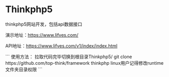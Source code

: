 # Thinkphp5
thinkphp5网站开发，包括api数据接口<br/>
<p>演示地址：<a href="https://www.lifves.com" target="_blank">https://www.lifves.com/</a></p>
<p>API地址：<a href="https://www.lifves.com/v1/index/index.html" target="_blank">https://www.lifves.com/v1/index/index.html</a></p>
```
使用方法：
拉取代码完毕切换到根目录Thinkphp5/
git clone https://github.com/top-think/framework thinkphp
linux用户记得修改runtime文件夹目录权限
```
